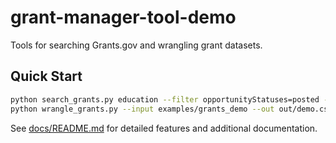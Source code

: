 # grant-manager-tool-demo

Tools for searching Grants.gov and wrangling grant datasets.

## Quick Start

```bash
python search_grants.py education --filter opportunityStatuses=posted --output results.tsv --format tsv
python wrangle_grants.py --input examples/grants_demo --out out/demo.csv --print-summary
```

See [docs/README.md](docs/README.md) for detailed features and additional documentation.
